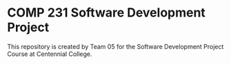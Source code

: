 # COMP 231 Software Development Project

This repository is created by Team 05 for the Software Development Project Course at Centennial College.
